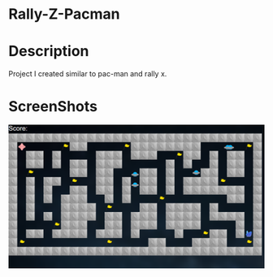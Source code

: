 # Rally-Z-Pacman

# Description
Project I created similar to pac-man and rally x.

# ScreenShots 

![Screenshot](./images/screenshot.png)

